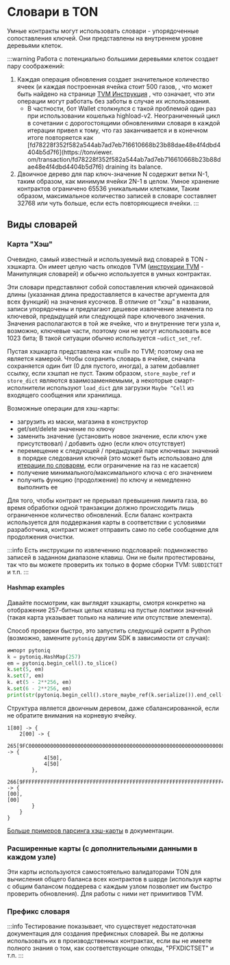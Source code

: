 # Словари в TON

Умные контракты могут использовать словари - упорядоченные сопоставления ключей. Они представлены на внутреннем уровне деревьями клеток.

:::warning
Работа с потенциально большими деревьями клеток создает пару соображений:

1. Каждая операция обновления создает значительное количество ячеек (и каждая построенная ячейка стоит 500 газов, , что может быть найдено на странице [TVM Инструкция](/v3/documentation/tvm/instructions#gas-prices) , что означает, что эти операции могут работать без заботы в случае их использования.
   - В частности, бот Wallet столкнулся с такой проблемой один раз при использовании кошелька highload-v2. Неограниченный цикл в сочетании с дорогостоящими обновлениями словаря в каждой итерации привел к тому, что газ заканчивается и в конечном итоге повторяется как [fd78228f352f582a544ab7ad7eb716610668b23b88dae48e4f4dbd4404b5d7f6](https://tonviewer. om/transaction/fd78228f352f582a544ab7ad7eb716610668b23b88dae48e4f4dbd4404b5d7f6) draining its balance.
2. Двоичное дерево для пар ключ-значение N содержит ветки N-1, таким образом, как минимум ячейки 2N-1 в целом. Умное хранение контрактов ограничено 65536 уникальными клетками, Таким образом, максимальное количество записей в словаре составляет 32768 или чуть больше, если есть повторяющиеся ячейки.
   :::

## Виды словарей

### Карта "Хэш"

Очевидно, самый известный и используемый вид словарей в TON - хэшкарта. Он имеет целую часть опкодов TVM ([инструкции TVM](/v3/documentation/tvm/instructions#quick-search) - Манипуляция словарей) и обычно используется в умных контрактах.

Эти словари представляют собой сопоставления ключей одинаковой длины (указанная длина предоставляется в качестве аргумента для всех функций) на значения кусочков. В отличие от "хэш" в названии, записи упорядочены и предлагают дешевое извлечение элемента по ключевой, предыдущей или следующей паре ключевого значения. Значения располагаются в той же ячейке, что и внутренние теги узла и, возможно, ключевые части, поэтому они не могут использовать все 1023 бита; В такой ситуации обычно используется `~udict_set_ref`.

Пустая хэшкарта представлена как «null» по TVM; поэтому она не является камерой. Чтобы сохранить словарь в ячейке, сначала сохраняется один бит (0 для пустого, иногда), а затем добавляет ссылку, если хэшпап не пуст. Таким образом, `store_maybe_ref` и `store_dict` являются взаимозаменяемыми, а некоторые смарт-исполнители используют `load_dict` для загрузки `Maybe ^Cell` из входящего сообщения или хранилища.

Возможные операции для хэш-карты:

- загрузить из маски, магазина в конструктор
- get/set/delete значение по ключу
- заменить значение (установить новое значение, если ключ уже присутствовал) / добавить одно (если ключ отсутствует)
- перемещение к следующей / предыдущей паре ключевых значений в порядке следования ключей (это может быть использовано для [итерации по словарям](/v3/documentation/smart-contracts/func/cookbook#how-to-iterate-dictionaries), если ограничение на газ не касается)
- получение минимального/максимального ключа с его значением
- получить функцию (продолжение) по ключу и немедленно выполнить ее

Для того, чтобы контракт не прерывал превышения лимита газа, во время обработки одной транзакции должно происходить лишь ограниченное количество обновлений. Если баланс контракта используется для поддержания карты в соответствии с условиями разработчика, контракт может отправить само по себе сообщение для продолжения очистки.

:::info
Есть инструкции по извлечению подсловарей: подмножество записей в заданном диапазоне клавиш. Они не были протестированы, так что вы можете проверить их только в форме сборки TVM: `SUBDICTGET` и т.п.
:::

#### Hashmap examples

Давайте посмотрим, как выглядят хэшкарты, смотря конкретно на отображение 257-битных целых клавиш на пустые ломтики значений (такая карта указывает только на наличие или отсутствие элемента).

Способ проверки быстро, это запустить следующий скрипт в Python (возможно, замените `pytoniq` другим SDK в зависимости от случая):

```python
импорт pytoniq
k = pytoniq.HashMap(257)
em = pytoniq.begin_cell().to_slice()
k.set(5, em)
k.set(7, em)
k. et(5 - 2**256, em)
k.set(6 - 2**256, em)
print(str(pytoniq.begin_cell().store_maybe_ref(k.serialize()).end_cell()))
```

Структура является двоичным деревом, даже сбалансированной, если не обратите внимания на корневую ячейку.

```
1[80] -> {
	2[00] -> {
		265[9FC00000000000000000000000000000000000000000000000000000000000000080] -> {
			4[50],
			4[50]
		},
		266[9FFFFFFFFFFFFFFFFFFFFFFFFFFFFFFFFFFFFFFFFFFFFFFFFFFFFFFFFFFFFFFFFF40] -> {
[00],
[00]
		}
	}
}
```

[Больше примеров парсинга хэш-карты](/v3/documentation/data-formats/tlb/tl-b-types#hashmap-parsing-example) в документации.

### Расширенные карты (с дополнительными данными в каждом узле)

Эти карты используются самостоятельно валидаторами TON для вычисления общего баланса всех контрактов в шарде (используя карты с общим балансом поддерева с каждым узлом позволяет им быстро проверить обновления). Для работы с ними нет примитивов TVM.

### Префикс словаря

:::info
Тестирование показывает, что существует недостаточная документация для создания префиксных словарей. Вы не должны использовать их в производственных контрактах, если вы не имеете полного знания о том, как соответствующие опкоды, "PFXDICTSET" и т.п.
:::
